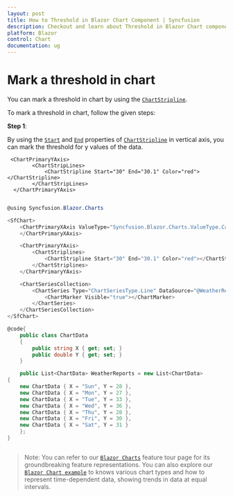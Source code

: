 ```yaml
---
layout: post
title: How to Threshold in Blazor Chart Component | Syncfusion
description: Checkout and learn about Threshold in Blazor Chart component of Syncfusion, and more details.
platform: Blazor
control: Chart
documentation: ug
---
```


<!-- markdownlint-disable MD036 -->

# Mark a threshold in chart

You can mark a threshold in chart by using the [`ChartStripline`](https://help.syncfusion.com/cr/blazor/Syncfusion.Blazor.Charts.AxisModel.html#Syncfusion_Blazor_Charts_AxisModel_StripLines).

To mark a threshold in chart, follow the given steps:

**Step 1**:

By using the [`Start`](https://help.syncfusion.com/cr/blazor/Syncfusion.Blazor.Charts.ChartCommonStripLines.html#Syncfusion_Blazor_Charts_ChartCommonStripLines_Start) and [`End`](https://help.syncfusion.com/cr/blazor/Syncfusion.Blazor.Charts.ChartCommonStripLines.html#Syncfusion_Blazor_Charts_ChartCommonStripLines_End) properties of [`ChartStripline`](https://help.syncfusion.com/cr/blazor/Syncfusion.Blazor.Charts.AxisModel.html#Syncfusion_Blazor_Charts_AxisModel_StripLines) in vertical axis, you can mark the threshold
for y values of the data.

```
 <ChartPrimaryYAxis>
        <ChartStripLines>
            <ChartStripline Start="30" End="30.1" Color="red"></ChartStripline>
        </ChartStripLines>
  </ChartPrimaryYAxis>

  ```

```csharp

@using Syncfusion.Blazor.Charts

<SfChart>
    <ChartPrimaryXAxis ValueType="Syncfusion.Blazor.Charts.ValueType.Category">
    </ChartPrimaryXAxis>

    <ChartPrimaryYAxis>
        <ChartStriplines>
            <ChartStripline Start="30" End="30.1" Color="red"></ChartStripline>
        </ChartStriplines>
    </ChartPrimaryYAxis>

    <ChartSeriesCollection>
        <ChartSeries Type="ChartSeriesType.Line" DataSource="@WeatherReports" XName="X" YName="Y">
            <ChartMarker Visible="true"></ChartMarker>
        </ChartSeries>
    </ChartSeriesCollection>
</SfChart>

@code{
    public class ChartData
    {
        public string X { get; set; }
        public double Y { get; set; }
    }

    public List<ChartData> WeatherReports = new List<ChartData>
{
    new ChartData { X = "Sun", Y = 28 },
    new ChartData { X = "Mon", Y = 27 },
    new ChartData { X = "Tue", Y = 33 },
    new ChartData { X = "Wed", Y = 36 },
    new ChartData { X = "Thu", Y = 28 },
    new ChartData { X = "Fri", Y = 30 },
    new ChartData { X = "Sat", Y = 31 }
    };
}



```

> Note: You can refer to our [`Blazor Charts`](https://www.syncfusion.com/blazor-components/blazor-charts) feature tour page for its groundbreaking feature representations. You can also explore our [`Blazor Chart example`](https://blazor.syncfusion.com/demos/chart/line?theme=bootstrap4) to knows various chart types and how to represent time-dependent data, showing trends in data at equal intervals.